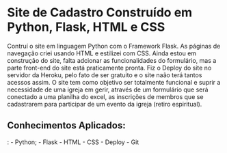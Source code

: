 <h1>Site de Cadastro Construído em Python, Flask, HTML e CSS</h1>

Contruí o site em linguagem Python com o Framework Flask. As páginas de navegação criei usando HTML e estilizei com CSS.
Ainda estou em construção do site, falta adcionar as funcionalidades do formulário, mas a parte front-end do site está praticamente pronta.
Fiz o Deploy do site no servidor da Heroku, pelo fato de ser gratuito e o site naão terá tantos acessos assim. 
O site tem como objetivo ser totalmente funcional e suprir a necessidade de uma igreja em gerir, através de um formulário que será conectado a uma 
planilha do excel, as inscrições de membros que se cadastrarem para participar de um evento da igreja (retiro espiritual). 

<h2>Conhecimentos Aplicados:</h2>:
- Python;
- Flask
- HTML
- CSS
- Deploy
- Git 

